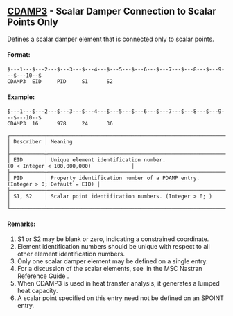 ## [CDAMP3](https://nexus.hexagon.com/documentationcenter/bundle/MSC_Nastran_2022.4/page/Nastran_Combined_Book/qrg/bulkc1/TOC.CDAMP3.xhtml) - Scalar Damper Connection to Scalar Points Only

Defines a scalar damper element that is connected only to scalar points.

#### Format:

```nastran
$---1---$---2---$---3---$---4---$---5---$---6---$---7---$---8---$---9---$---10--$
CDAMP3  EID     PID     S1      S2                                              
```

#### Example:

```nastran
$---1---$---2---$---3---$---4---$---5---$---6---$---7---$---8---$---9---$---10--$
CDAMP3  16      978     24      36                                              
```

```text
┌───────────┬───────────────────────────────────────────────────────────────────────────────┐
│ Describer │ Meaning                                                                       │
├───────────┼───────────────────────────────────────────────────────────────────────────────┤
│ EID       │ Unique element identification number. (0 < Integer < 100,000,000)             │
├───────────┼───────────────────────────────────────────────────────────────────────────────┤
│ PID       │ Property identification number of a PDAMP entry. (Integer > 0; Default = EID) │
├───────────┼───────────────────────────────────────────────────────────────────────────────┤
│ S1, S2    │ Scalar point identification numbers. (Integer > 0; )                          │
└───────────┴───────────────────────────────────────────────────────────────────────────────┘
```

#### Remarks:

1. S1 or S2 may be blank or zero, indicating a constrained coordinate.
2. Element identification numbers should be unique with respect to all other element identification numbers.
3. Only one scalar damper element may be defined on a single entry.
4. For a discussion of the scalar elements, see   in the  MSC Nastran Reference Guide .
5. When CDAMP3 is used in heat transfer analysis, it generates a lumped heat capacity.
6. A scalar point specified on this entry need not be defined on an SPOINT entry.
